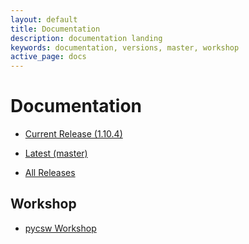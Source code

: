 ```yaml
---
layout: default
title: Documentation
description: documentation landing
keywords: documentation, versions, master, workshop
active_page: docs
---
```


# Documentation

* [Current Release (1.10.4)](http://docs.pycsw.org/en/1.10.4)
* [Latest (master)](http://docs.pycsw.org/en/latest)

* [All Releases](http://docs.pycsw.org)

Workshop
--------

* [pycsw Workshop](http://geopython.github.io/pycsw-workshop)

